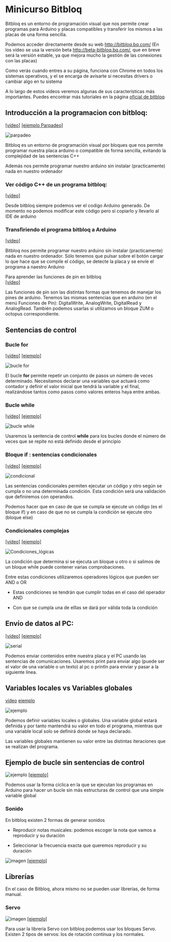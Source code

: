 # Minicurso Bitbloq

Bitbloq es un entorno de programación visual que nos permite crear programas para Arduino y placas compatibles y transferir los mismos a las placas de una forma sencilla. 

Podemos acceder directamente desde su web  http://bitbloq.bq.com/
(En los vídeo se usa la versión beta http://beta-bitbloq.bq.com/, que en breve será la versión estable, ya que mejora mucho la gestión de las conexiones con las placas)

Como verás cuando entres a su página, funciona con Chrome en todos los sistemas operativos, y el se encarga de avisarte si necesitas drivers o cambiar algo en tu sistema

A lo largo de estos vídeos veremos algunas de sus características más importantes. Puedes encontrar más tutoriales en la página [oficial de bitbloq](http://diwo.bq.com/tag/bitbloq/)



## Introducción a la programacion con bitbloq: 
[[vídeo]](http://youtu.be/3hqwEtsN-Wk) [[ejemplo Parpadeo]](./ejemplosBitbloq/parpadeo.xml)

![parpadeo](./ejemplosBitbloq/Parpadeo.png)

Bitbloq es un entorno de programación visual por bloques que nos permite programar nuestra placa arduino o compatible de forma sencilla, evitando la complejidad de las sentencias C++

Además nos permite programar nuestro arduino sin instalar (practicamente) nada en nuestro ordenador


### Ver código C++ de un programa bitbloq:  
[[vídeo]](http://youtu.be/lqEB5Pv8JUs) 

Desde bitbloq siempre podemos ver el codigo Arduino generado. De momento no podemos modificar este código pero si copiarlo y llevarlo al IDE de arduino


### Transfiriendo el programa bitbloq a Arduino 
[[vídeo]](http://youtu.be/OZV2lG3xl18) 

Bitbloq nos permite programar nuestro arduino sin instalar (practicamente) nada en nuestro ordenador. Sólo tenemos que pulsar sobre el botón cargar lo que hace que se compile el código, se detecte la placa y se envíe el programa a naestro Arduino


Para aprender las funciones de pin en bitbloq  
[[vídeo]](http://youtu.be/zKs0-vwoxMM) 

Las funciones de pin son las distintas formas que tenemos de manejar los pines de arduino. Tenemos las mismas sentencias que en arduino (en el menú Funciones de Pin): DigitalWrite, AnalogWrite, DigitalRead y AnalogRead. También podemos usarlas si utilizamos un bloque ZUM o octopus correspondiente.

## Sentencias de control

### Bucle **for**
[[vídeo]](http://youtu.be/0Af8VdF6h24) [[ejemplo]](./ejemplosBitbloq/bucle_for.xml)

![bucle for](./ejemplosBitbloq/Bucle_for.png)

El bucle **for** permite repetir un conjunto de pasos un número de veces determinado. 
Necesitamos  declarar una variables que actuará como contador y definir el valor inicial que tendrá la variable y el final, realizándose tantos como pasos como valores enteros haya entre ambas.

### Bucle **while** 
[[vídeo]](http://youtu.be/894D9hV8paw) [[ejemplo]](./ejemplosBitbloq/bucle_while.xml)

![bucle while](./ejemplosBitbloq/Bucle_while.png)

Usaremos la sentencia de control **while** para los bucles donde el número de veces que se repite no está definido desde el principio

### Bloque **if** : sentencias condicionales
[[vídeo]](http://youtu.be/dXpDCOzsO2U) [[ejemplo]](./ejemplosBitbloq/condicional.xml)

![condicional](./ejemplosBitbloq/condicional.png)

Las sentencias condicionales permiten ejecutar un código y otro según se cumpla o no una determinada condición. Esta condición será una validación que definiremos con operandos.

Podemos hacer que en caso de que se cumpla se ejecute un código (es el bloque if) y en caso de que no se cumpla la condición se ejecute otro (bloque else)

### Condicionales complejas
[[vídeo]](http://youtu.be/en_Y-_wVyO0) [[ejemplo]](./ejemplosBitbloq/condiciones_if.xml)

![Condiciones_lógicas](./ejemplosBitbloq/Condiciones_lógicas.png)

La condición que determina si se ejecuta un bloque u otro o si salimos de un bloque while puede contener varias comprobaciones. 

Entre estas condiciones utilizaremos operadores lógicos que pueden ser AND o OR

* Estas condiciones se tendrán que cumplir todas en el caso del operador AND

* Con que se cumpla una de elllas se dará por válida toda la condición


## Envío de datos al PC: 
[[vídeo]](http://youtu.be/uAy_reYl8_Y) [[ejemplo]](./ejemplosBitbloq/Serial.xml) 

![serial](./ejemplosBitbloq/Datos_al_pc.png)

Podemos enviar contenidos entre nuestra placa y el PC usando las sentencias de comunicaciones. Usaremos print para enviar algo (puede ser el valor de una variable o un texto) al pc o println para enviar y pasar a la siguiente línea.

## Variables locales vs Variables globales
[vídeo](http://youtu.be/D82lXUWH1Jg) [ejemplo](./ejemplosBitbloq/variables_locals_globales.xml)

![ejemplo](./ejemplosBitbloq/variables_locals_globales.png)

Podemos definir variables locales o globales. Una variable global estará definida y por tanto mantendrá su valor en todo el programa, mientras que una variable local solo se definirá donde se haya declarado.

Las variables globales mantienen su valor entre las distintas iteraciones que se realizan del programa.

## Ejemplo de bucle sin sentencias de control

![ejemplo](.ejemplosBitbloq/Bitbloq_bucle_globales.png)  [[ejemplo]](.ejemplosBitbloq/bucle_con_variable_global.xml)

Podemos usar la forma cíclica en la que se ejecutan los programas en Arduino para hacer un bucle sin más estructuras de control que una simple variable global

### Sonido

En bitbloq existen 2 formas de generar sonidos

* Reproducir notas musicales: podemos escoger la nota que vamos a reproducir y su duración

* Seleccionar la frecuencia exacta que queremos reproducir y su duración

![imagen](./ejemplosBitbloq/sonido.png) [[ejemplo]](./ejemplosBitbloq/sonido.xml)

## Librerías

En el caso de Bitbloq, ahora mismo no se pueden usar librerías, de forma manual.

### Servo

![imagen](./ejemplosBitbloq/Servo.png) [[ejemplo]](./ejemplosBitbloq/Servo.xml)

Para usar la librería Servo con bitbloq podemos usar los bloques Servo. Existen 2 tipos de servos: los de rotación continua y los normales.


